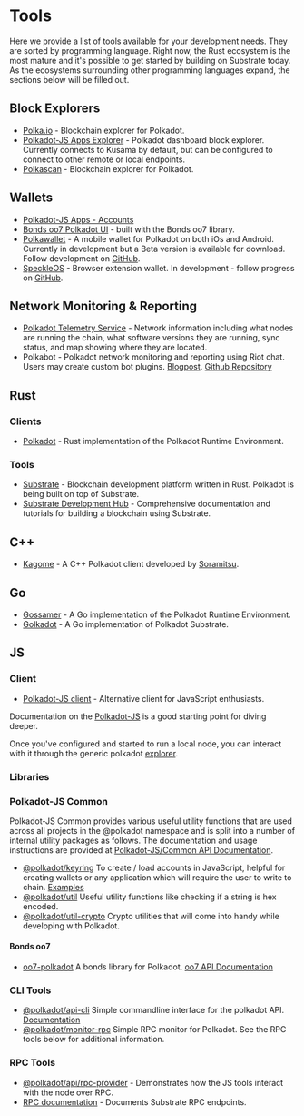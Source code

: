 # Tools

Here we provide a list of tools available for your development needs. They
are sorted by programming language. Right now, the Rust ecosystem is the most
mature and it's possible to get started by building on Substrate today. As the
ecosystems surrounding other programming languages expand, the sections below
will be filled out.

## Block Explorers

- [Polka.io](https://polka.io) - Blockchain explorer for Polkadot.
- [Polkadot-JS Apps Explorer](https://polkadot.js.org/apps/#/explorer) - Polkadot dashboard block explorer. Currently connects to Kusama by default, but can be configured to connect to other remote or local endpoints.
- [Polkascan](https://polkascan.io/) - Blockchain explorer for Polkadot.

## Wallets

- [Polkadot-JS Apps - Accounts](https://polkadot.js.org/apps/#/accounts)
- [Bonds oo7 Polkadot UI](https://github.com/paritytech/substrate-ui) - built with the Bonds oo7 library.
- [Polkawallet](https://polkawallet.io/) - A mobile wallet for Polkadot on both iOs and Android. Currently in development but a Beta version is available for download. Follow development on [GitHub](https://github.com/polkawallet-io/polkawallet-RN).
- [SpeckleOS](https://www.speckleos.io/) - Browser extension wallet. In development - follow progress on [GitHub](https://github.com/SpeckleOS/speckle-browser-extension).

## Network Monitoring & Reporting

- [Polkadot Telemetry Service](https://telemetry.polkadot.io/) - Network information including what nodes are running the chain, what software versions they are running, sync status, and map showing where they are located.
- Polkabot - Polkadot network monitoring and reporting using Riot chat. Users may create custom bot plugins. [Blogpost](https://medium.com/polkadot-network/polkabot-a3dba18c20c8). [Github Repository](https://gitlab.com/Polkabot/polkabot)

## Rust

### Clients

- [Polkadot](https://github.com/paritytech/polkadot) - Rust implementation of the Polkadot Runtime Environment.

### Tools

- [Substrate](https://github.com/paritytech/substrate) - Blockchain development platform written in Rust. Polkadot is being built on top of Substrate.
- [Substrate Development Hub](https://docs.substrate.dev) - Comprehensive documentation and tutorials for building a blockchain using Substrate.

## C++

- [Kagome](https://github.com/soramitsu/kagome) - A C++ Polkadot client developed by [Soramitsu](https://github.com/soramitsu).

## Go

- [Gossamer](https://github.com/ChainSafe/gossamer) - A Go implementation of the Polkadot Runtime Environment.
- [Golkadot](https://github.com/opennetsys/golkadot) - A Go implementation of Polkadot Substrate.

## JS

### Client

- [Polkadot-JS client](https://github.com/polkadot-js/client) - Alternative client for JavaScript enthusiasts.

Documentation on the [Polkadot-JS](https://polkadot.js.org) is a good starting point for diving deeper.

Once you've configured and started to run a local node, you can interact with it through the generic polkadot [explorer](https://polkadot.js.org/apps/#/explorer).

### Libraries

### Polkadot-JS Common

Polkadot-JS Common provides various useful utility functions that are used across all projects in the @polkadot namespace and is split into a number of internal utility packages as follows. The documentation and usage instructions are provided at [Polkadot-JS/Common API Documentation](https://polkadot.js.org/common/).

- [@polkadot/keyring](https://polkadot.js.org/common/keyring/) To create / load accounts in JavaScript, helpful for creating wallets or any application which will require the user to write to chain. [Examples](https://polkadot.js.org/common/examples/keyring/)
- [@polkadot/util](https://polkadot.js.org/common/util/) Useful utility functions like checking if a string is hex encoded.
- [@polkadot/util-crypto](https://polkadot.js.org/common/util-crypto/) Crypto utilities that will come into handy while developing with Polkadot.

#### Bonds oo7

- [oo7-polkadot](https://github.com/polkadot-js/oo7-polkadot) A bonds library for Polkadot. [oo7 API Documentation](https://paritytech.github.io/oo7/)

### CLI Tools

- [@polkadot/api-cli](https://github.com/polkadot-js/tools/tree/master/packages/api-cli) Simple commandline interface for the polkadot API. [Documentation](https://polkadot.js.org/api/api/)
- [@polkadot/monitor-rpc](https://github.com/polkadot-js/tools/tree/master/packages/monitor-rpc) Simple RPC monitor for Polkadot. See the RPC tools below for additional information.

### RPC Tools

- [@polkadot/api/rpc-provider](https://github.com/polkadot-js/api/tree/master/packages/rpc-provider) - Demonstrates how the JS tools interact with the node over RPC. 
- [RPC documentation](https://polkadot.js.org/api/METHODS_RPC.html) - Documents Substrate RPC endpoints.
